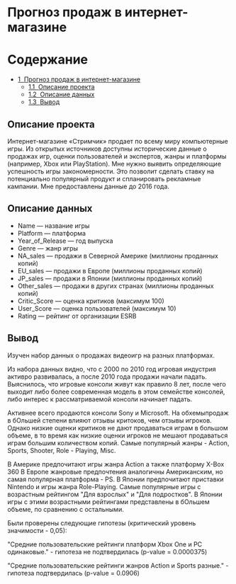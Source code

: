 # Прогноз продаж в интернет-магазине
<h1>Содержание<span class="tocSkip"></span></h1>
<div class="toc"><ul class="toc-item"><li><span><a href="#Прогноз-продаж-в-интернет-магазине" data-toc-modified-id="Прогноз-продаж-в-интернет-магазине-1"><span class="toc-item-num">1&nbsp;&nbsp;</span>Прогноз продаж в интернет-магазине</a></span><ul class="toc-item"><li><span><a href="#Описание-проекта" data-toc-modified-id="Описание-проекта-1.1"><span class="toc-item-num">1.1&nbsp;&nbsp;</span>Описание проекта</a></span></li><li><span><a href="#Описание-данных" data-toc-modified-id="Описание-данных-1.2"><span class="toc-item-num">1.2&nbsp;&nbsp;</span>Описание данных</a></span></li><li><span><a href="#Вывод" data-toc-modified-id="Вывод-1.3"><span class="toc-item-num">1.3&nbsp;&nbsp;</span>Вывод</a></span></li></ul></li></ul></div>



## Описание проекта
Интернет-магазине «Стримчик» продает по всему миру компьютерные игры. Из открытых источников доступны исторические данные о продажах игр, оценки пользователей и экспертов, жанры и платформы (например, Xbox или PlayStation). Мне нужно выявить определяющие успешность игры закономерности. Это позволит сделать ставку на потенциально популярный продукт и спланировать рекламные кампании.
Мне предоставлены данные до 2016 года.  

## Описание данных

- Name — название игры
- Platform — платформа
- Year_of_Release — год выпуска
- Genre — жанр игры
- NA_sales — продажи в Северной Америке (миллионы проданных копий)
- EU_sales — продажи в Европе (миллионы проданных копий)
- JP_sales — продажи в Японии (миллионы проданных копий)
- Other_sales — продажи в других странах (миллионы проданных копий)
- Critic_Score — оценка критиков (максимум 100)
- User_Score — оценка пользователей (максимум 10)
- Rating — рейтинг от организации ESRB 

## Вывод
Изучен набор данных о продажах видеоигр на разных платформах.

Из набора данных видно, что с 2000 по 2010 год игровая индустрия активро развивалась, а после 2010 года продажи начали падать. Выяснилось, что игровые консоли живут как правило 8 лет, после чего выходит либо более современная модель в этом семействе консолей, либо интерес к рассматриваемой консоли начинает падать.

Активнее всего продаются консоли Sony и Microsoft. На обхемыпродаж в бОльшей степени влияют отзывы критоков, чем отзывы игроков. Однако низкие оценки критиков не дают продаваться играм в большом объеме, в то время как низкие оценки игроков не мешают продаваться играм большим количеством копий. Самые популярный жанры - Action, Sports, Shooter, Role - Playing, Misc.

В Америке предпочитают игры жанра Action а также платформу X-Box 360
В Европе жанровые предпочтения аналогичны Американским, но самая популярная платформа - PS.
В Японии предпочитают приставки Nintendo и игры жанра Role-Playing.
Самые популярные игры с возрастным рейтингом "Для взрослых" и "Для подростков". В Японии игры с этими возрастными рейтингами представлены в бОльшем объеме, по сравнению с остальными.

Были проверены следующие гипотезы (критический уровень значимости - 0,05):

"Средние пользовательские рейтинги платформ Xbox One и PC одинаковые." - гипотеза не подтвердилась (p-value = 0.0000375)

"Средние пользовательские рейтинги жанров Action и Sports разные." - гипотеза подтвердилась (p-value = 0.0906)
